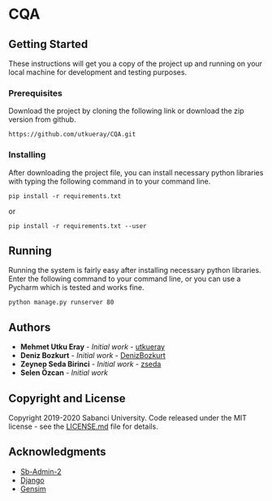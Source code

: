 # CQA

## Getting Started

These instructions will get you a copy of the project up and running on your local machine for development and testing purposes. 

### Prerequisites

Download the project by cloning the following link or download the zip version from github.

```
https://github.com/utkueray/CQA.git
```

### Installing

After downloading the project file, you can install necessary python libraries with typing the following command in to your command line.

```
pip install -r requirements.txt
```
or

```
pip install -r requirements.txt --user
```

## Running

Running the system is fairly easy after installing necessary python libraries. 
Enter the following command to your command line, or you can use a Pycharm which is tested and works fine.

```
python manage.py runserver 80
```

## Authors

* **Mehmet Utku Eray** - *Initial work* - [utkueray](https://github.com/utkueray)
* **Deniz Bozkurt** - *Initial work* - [DenizBozkurt](https://github.com/DenizBozkurt)
* **Zeynep Seda Birinci** - *Initial work* - [zseda](https://github.com/zseda)
* **Selen Özcan** - *Initial work*

## Copyright and License

Copyright 2019-2020 Sabanci University. Code released under the MIT license - see the [LICENSE.md](LICENSE.md) file for details.

## Acknowledgments

* [Sb-Admin-2](https://github.com/BlackrockDigital/startbootstrap-sb-admin-2) 
* [Django](https://github.com/django/django) 
* [Gensim](https://github.com/RaRe-Technologies/gensim)
